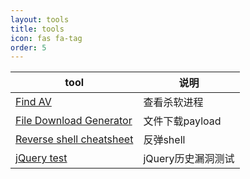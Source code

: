 ```yaml
---
layout: tools
title: tools
icon: fas fa-tag
order: 5
---
```


| tool | 说明 |
| ---- | ---- |
| <a href="https://shigophilo.github.io/tool/av.html">Find AV</a> | 查看杀软进程 |
| <a href="https://shigophilo.github.io/tool/File-Download-Generator.html">File Download Generator</a> | 文件下载payload |
| <a href="https://shigophilo.github.io/tool/Reverse-shell-cheatsheet.html">Reverse shell cheatsheet</a> | 反弹shell |
| <a href="https://shigophilo.github.io/tool/jQuery-test.html">jQuery test</a> | jQuery历史漏洞测试 |